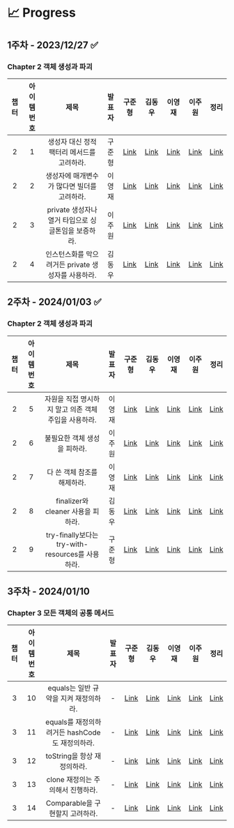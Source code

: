 # 📈 Progress

## 1주차 - 2023/12/27 ✅
### Chapter 2 객체 생성과 파괴

|챕터|아이템 번호|제목|발표자|                  구준형                   |                 김동우                  |이영재|이주원|정리|
|:-:|:-:|:-:|:-:|:--------------------------------------:|:------------------------------------:|:-:|:-:|:-:|
|2|1|생성자 대신 정적 팩터리 메서드를 고려하라.|구준형| [Link](week1/junhyeong/item1/item1.md) | [Link](week1/dongwoo/item1/item1.md) |[Link]()|[Link]()|[Link](week1/summary/summary.md)|
|2|2|생성자에 매개변수가 많다면 빌더를 고려하라.|이영재| [Link](week1/junhyeong/item2/item2.md) | [Link](week1/dongwoo/item2/item2.md) |[Link]()|[Link]()|[Link](week1/summary/summary.md)|
|2|3|private 생성자나 열거 타입으로 싱글톤임을 보증하라.|이주원| [Link](week1/junhyeong/item3/item3.md) | [Link](week1/dongwoo/item3/item3.md) |[Link]()|[Link]()|[Link](week1/summary/summary.md)|
|2|4|인스턴스화를 막으려거든 private 생성자를 사용하라.|김동우| [Link](week1/junhyeong/item4/item4.md) | [Link](week1/dongwoo/item4/item4.md) |[Link]()|[Link]()|[Link](week1/summary/summary.md)|

## 2주차 - 2024/01/03 ✅
### Chapter 2 객체 생성과 파괴

|챕터|아이템 번호|제목|발표자|                  구준형                   |                 김동우                  |이영재|이주원|정리|
|:-:|:-:|:-:|:-:|:--------------------------------------:|:------------------------------------:|:-:|:-:|:-:|
|2|5|자원을 직접 명시하지 말고 의존 객체 주입을 사용하라.|이영재| [Link](week2/junhyeong/item5/item5.md) | [Link](week2/dongwoo/item5/item5.md) |[Link]()|[Link]()|[Link]()|
|2|6|불필요한 객체 생성을 피하라.|이주원| [Link](week2/junhyeong/item6/item6.md) | [Link](week2/dongwoo/item6/item6.md) |[Link]()|[Link]()|[Link]()|
|2|7|다 쓴 객체 참조를 해제하라.|이영재| [Link](week2/junhyeong/item7/item7.md) | [Link](week2/dongwoo/item7/item7.md) |[Link]()|[Link]()|[Link]()|
|2|8|finalizer와 cleaner 사용을 피하라.|김동우| [Link](week2/junhyeong/item8/item8.md) | [Link](week2/dongwoo/item8/item8.md) |[Link]()|[Link]()|[Link]()|
|2|9|try-finally보다는 try-with-resources를 사용하라.|구준형| [Link](week2/junhyeong/item9/item9.md) | [Link](week2/dongwoo/item9/item9.md) |[Link]()|[Link]()|[Link]()|

## 3주차 - 2024/01/10
### Chapter 3 모든 객체의 공통 메서드

|챕터|아이템 번호|제목|발표자|구준형|김동우|이영재|이주원|정리|
|:-:|:-:|:-:|:-:|:-:|:-:|:-:|:-:|:-:|
|3|10|equals는 일반 규약을 지켜 재정의하라.|-|[Link]()|[Link]()|[Link]()|[Link]()|[Link]()|
|3|11|equals를 재정의하려거든 hashCode도 재정의하라.|-|[Link]()|[Link]()|[Link]()|[Link]()|[Link]()|
|3|12|toString을 항상 재정의하라.|-|[Link]()|[Link]()|[Link]()|[Link]()|[Link]()|
|3|13|clone 재정의는 주의해서 진행하라.|-|[Link]()|[Link]()|[Link]()|[Link]()|[Link]()|
|3|14|Comparable을 구현할지 고려하라.|-|[Link]()|[Link]()|[Link]()|[Link]()|[Link]()|